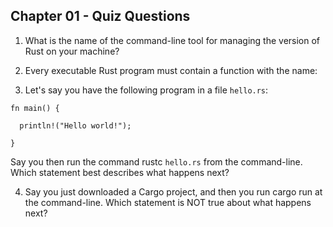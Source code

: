 ## Chapter 01 - Quiz Questions

1. What is the name of the command-line tool for managing the version of Rust on your machine?

2. Every executable Rust program must contain a function with the name:

3. Let's say you have the following program in a file ```hello.rs```:
  ```
  fn main() {

    println!("Hello world!");

  }
  ```
  Say you then run the command rustc ```hello.rs``` from the command-line. Which statement best describes what happens next?

4. Say you just downloaded a Cargo project, and then you run cargo run at the command-line. Which statement is NOT true about what happens next?